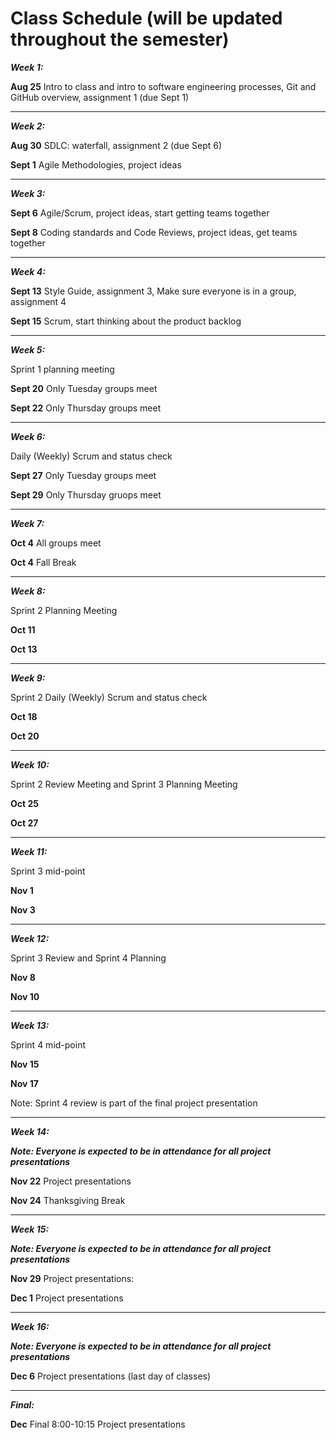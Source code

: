 <!--.5, Intro, Git, assignment 1
2a Intro to SW engineering, SDLC and Waterfall, 2b Agile, project ideas
3a  intro to Scrum, project ideas, get teams together, 3b Coding standards and Code Reviews, project ideas, get teams together
start sprint 1
sprint 1 midpoint
.5
sprint 1 demo, start sprint 2
sprint 2 midpoint
sprint 2 demo, start sprint 3
sprint 3 midpoint
sprint3 demo, start sprint 4
sprint 4 midpoint
sprint 4 demo and/or start Pres
.5 Pres
Presx2
.5 Pres
Final (optional Pres)
-->


# Class Schedule (will be updated throughout the semester)

***Week 1:***

**Aug 25** Intro to class and intro to software engineering processes, Git and GitHub overview, assignment 1 (due Sept 1)

---
***Week 2:***

**Aug 30** SDLC: waterfall, assignment 2 (due Sept 6)

**Sept 1** Agile Methodologies, project ideas

---
***Week 3:***

**Sept 6** Agile/Scrum, project ideas, start getting teams together

**Sept 8** Coding standards and Code Reviews, project ideas, get teams together

---
***Week 4:***

**Sept 13** Style Guide, assignment 3, Make sure everyone is in a group, assignment 4 

**Sept 15** Scrum, start thinking about the product backlog

---
***Week 5:*** 

Sprint 1 planning meeting

**Sept 20** Only Tuesday groups meet

**Sept 22** Only Thursday groups meet

---
***Week 6:***

Daily (Weekly) Scrum and status check

**Sept 27** Only Tuesday groups meet

**Sept 29** Only Thursday gruops meet

---
***Week 7:***

**Oct 4** All groups meet

**Oct 4** Fall Break

---
***Week 8:***

Sprint 2 Planning Meeting

**Oct 11** 

**Oct 13**

---
***Week 9:***

Sprint 2 Daily (Weekly) Scrum and status check

**Oct 18** 

**Oct 20** 

---
***Week 10:***

Sprint 2 Review Meeting and Sprint 3 Planning Meeting

**Oct 25** 

**Oct 27** 

---
***Week 11:***

Sprint 3 mid-point

**Nov 1** 

**Nov 3** 

---
***Week 12:***

Sprint 3 Review and Sprint 4 Planning

**Nov 8** 

**Nov 10** 

---
***Week 13:***

Sprint 4 mid-point 

**Nov 15**  

**Nov 17** 

Note: Sprint 4 review is part of the final project presentation

---
***Week 14:***

***Note: Everyone is expected to be in attendance for all project presentations***


**Nov 22** Project presentations

**Nov 24** Thanksgiving Break

---
***Week 15:***

***Note: Everyone is expected to be in attendance for all project presentations***

**Nov 29** Project presentations:


**Dec 1** Project presentations


---
***Week 16:***

***Note: Everyone is expected to be in attendance for all project presentations***

**Dec 6** Project presentations (last day of classes)

---
***Final:***

**Dec** Final 8:00-10:15 Project presentations





